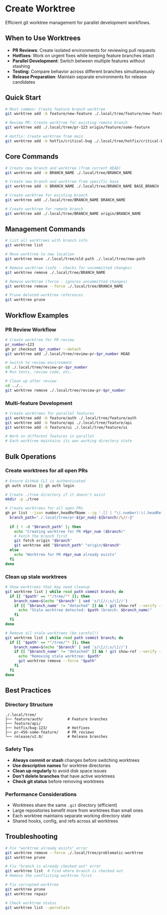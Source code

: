 # Create Worktree

Efficient git worktree management for parallel development workflows.

## When to Use Worktrees

- **PR Reviews**: Create isolated environments for reviewing pull requests
- **Hotfixes**: Work on urgent fixes while keeping feature branches intact  
- **Parallel Development**: Switch between multiple features without stashing
- **Testing**: Compare behavior across different branches simultaneously
- **Release Preparation**: Maintain separate environments for release candidates

## Quick Start

```bash
# Most common: Create feature branch worktree
git worktree add -b feature/new-feature ./.local/tree/feature/new-feature

# Review PR: Create worktree for existing remote branch
git worktree add ./.local/tree/pr-123 origin/feature/some-feature

# Hotfix: Create worktree from main
git worktree add -b hotfix/critical-bug ./.local/tree/hotfix/critical-bug main
```

## Core Commands

```bash
# Create new branch and worktree (from current HEAD)
git worktree add -b BRANCH_NAME ./.local/tree/BRANCH_NAME

# Create new branch and worktree from specific base
git worktree add -b BRANCH_NAME ./.local/tree/BRANCH_NAME BASE_BRANCH

# Create worktree for existing branch
git worktree add ./.local/tree/BRANCH_NAME BRANCH_NAME

# Create worktree for remote branch
git worktree add ./.local/tree/BRANCH_NAME origin/BRANCH_NAME
```

## Management Commands

```bash
# List all worktrees with branch info
git worktree list

# Move worktree to new location
git worktree move ./.local/tree/old-path ./.local/tree/new-path

# Remove worktree (safe - checks for uncommitted changes)
git worktree remove ./.local/tree/BRANCH_NAME

# Remove worktree (force - ignores uncommitted changes)
git worktree remove --force ./.local/tree/BRANCH_NAME

# Prune deleted worktree references
git worktree prune
```

## Workflow Examples

### PR Review Workflow
```bash
# Create worktree for PR review
pr_number=123
gh pr checkout $pr_number --detach
git worktree add ./.local/tree/review-pr-$pr_number HEAD

# Switch to review environment
cd ./.local/tree/review-pr-$pr_number
# Run tests, review code, etc.

# Clean up after review
cd ../..
git worktree remove ./.local/tree/review-pr-$pr_number
```

### Multi-feature Development
```bash
# Create worktrees for parallel features
git worktree add -b feature/auth ./.local/tree/feature/auth
git worktree add -b feature/api ./.local/tree/feature/api
git worktree add -b feature/ui ./.local/tree/feature/ui

# Work on different features in parallel
# Each worktree maintains its own working directory state
```

## Bulk Operations

### Create worktrees for all open PRs
```bash
# Ensure GitHub CLI is authenticated
gh auth status || gh auth login

# Create ./tree directory if it doesn't exist
mkdir -p ./tree

# Create worktrees for all open PRs
gh pr list --json number,headRefName --jq '.[] | "\(.number):\(.headRefName)"' | while IFS=':' read pr_num branch; do
  branch_path="./.local/tree/pr-${pr_num}-${branch//\//-}"
  
  if [ ! -d "$branch_path" ]; then
    echo "Creating worktree for PR #$pr_num ($branch)"
    # Fetch the branch first
    git fetch origin "$branch"
    git worktree add "$branch_path" "origin/$branch"
  else
    echo "Worktree for PR #$pr_num already exists"
  fi
done
```

### Clean up stale worktrees
```bash
# Show worktrees that may need cleanup
git worktree list | while read path commit branch; do
  if [[ "$path" == *"/tree/"* ]]; then
    branch_name=$(echo "$branch" | sed 's/\[//;s/\]//')
    if [[ "$branch_name" != "detached" ]] && ! git show-ref --verify --quiet "refs/heads/$branch_name" 2>/dev/null; then
      echo "Stale worktree detected: $path (branch: $branch_name)"
    fi
  fi
done

# Remove all stale worktrees (be careful!)
git worktree list | while read path commit branch; do
  if [[ "$path" == *"/tree/"* ]]; then
    branch_name=$(echo "$branch" | sed 's/\[//;s/\]//')
    if [[ "$branch_name" != "detached" ]] && ! git show-ref --verify --quiet "refs/heads/$branch_name" 2>/dev/null; then
      echo "Removing stale worktree: $path"
      git worktree remove --force "$path"
    fi
  fi
done
```

## Best Practices

### Directory Structure
```
./.local/tree/
├── feature/auth/           # Feature branches
├── feature/api/
├── hotfix/bug-123/         # Hotfixes
├── pr-456-some-feature/    # PR reviews
└── release/v2.0/           # Release branches
```

### Safety Tips
- **Always commit or stash** changes before switching worktrees
- **Use descriptive names** for worktree directories
- **Clean up regularly** to avoid disk space issues
- **Don't delete branches** that have active worktrees
- **Check git status** before removing worktrees

### Performance Considerations
- Worktrees share the same `.git` directory (efficient)
- Large repositories benefit more from worktrees than small ones
- Each worktree maintains separate working directory state
- Shared hooks, config, and refs across all worktrees

## Troubleshooting

```bash
# Fix "worktree already exists" error
git worktree remove --force ./.local/tree/problematic-worktree
git worktree prune

# Fix "branch is already checked out" error
git worktree list  # Find where branch is checked out
# Remove the conflicting worktree first

# Fix corrupted worktree
git worktree prune
git worktree repair

# Check worktree status
git worktree list --porcelain
```
